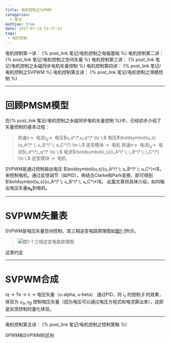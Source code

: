 ```yaml
---
title: 电机控制之SVPWM
categories:
  - 笔记
mathjax: true
date: 2017-07-19 23:27:43
tags:
 - 电机控制
---
```



电机控制第一讲： {% post_link 笔记/电机控制之电磁基础 %}
电机控制第二讲： {% post_link 笔记/电机控制之空间矢量 %}
电机控制第三讲： {% post_link 笔记/电机控制之永磁同步电机矢量控制 %}
电机控制第四讲： {% post_link 笔记/电机控制之SVPWM %}
电机控制第五讲： {% post_link 笔记/电机控制之滑模控制 %}


<!-- more -->


---
# 回顾PMSM模型

在{% post_link 笔记/电机控制之永磁同步电机矢量控制 %}中，已经初步介绍了矢量控制的基本过程：

> 转速$n \to \;$ 电流$i_q \to \;$ 电压$u_d^\*,u_q^\* \to \;$ 电压$\boldsymbol{u_s}(u_A^\* \; u_B^\* \; u_C^\*) \to \;$ 逆变模块 $\to \;$ 电机
> 转速$n \to \;$ 电流$i_q \to \;$ 电流$i_d^\*,i_q^\* \to \;$ 电流$\boldsymbol{i_s}(i_A^\* \; i_B^\* \; i_C^\*) \to \;$ 逆变模块 $\to \;$ 电机

SVPWM是通过控制输出电压 $\boldsymbol{u_s}(u_A^\* \; u_B^\* \; u_C^\*)$，来控制电机。通过反馈调节（如PID），再结合Clarke和Park变换，即可得到$\boldsymbol{u_s}(u_A^\* \; u_B^\* \; u_C^\*)$。
此篇文章将具体介绍，如何输出电压矢量$\boldsymbol{u_s}$到电机。


---
# SVPWM矢量表
SVPWM是电压矢量空间控制，其三相逆变电路原理图如[图1-1](#图1-1)所示。

<span id = "图1-1"></span>
> ![图1-1 三相逆变电路原理图](1-01.png) 

这里约定

---
# SVPWM合成






iq -> Te -> n -> 电压矢量（u-alpha, u-beta）
通过PID，将 $i_s$ 的控制 $\beta$ 的效果， 体现为 $u_\alpha, u_\beta$ 控制电压矢量（因为电压可以通过电压方程式和电流算出来），这即是反馈控制的量化体现。

---
电机控制第五讲： {% post_link 笔记/电机控制之控制策略 %}

SPWM和SVPWM的区别



